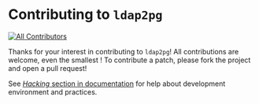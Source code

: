 # Contributing to `ldap2pg`
[![All Contributors](https://img.shields.io/badge/all_contributors-5-orange.svg?style=flat-square)](#contributors)

Thanks for your interest in contributing to `ldap2pg`! All contributions are
welcome, even the smallest ! To contribute a patch, please fork the project and
open a pull request!

See [*Hacking* section in
documentation](http://ldap2pg.readthedocs.io/en/latest/hacking/) for help about
development environment and practices.
